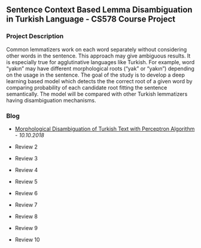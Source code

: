 ## Sentence Context Based Lemma Disambiguation in Turkish Language - CS578 Course Project

### Project Description

  Common lemmatizers work on each word separately without considering other words in the sentence. This approach may give ambiguous results. It is especially true for agglutinative languages like Turkish. For example, word “yakın” may have different morphological roots (“yak” or “yakın”) depending on the usage in the sentence. The goal of the study is to develop a deep learning based model which detects the the correct root of a given word by comparing probability of each candidate root fitting the sentence semantically. The model will be compared with other Turkish lemmatizers having disambiguation mechanisms.

### Blog

 - [Morphological Disambiguation of Turkish Text with Perceptron Algorithm](review1.html) - *10.10.2018*

 - Review 2
 
 - Review 3
 
 - Review 4
 
 - Review 5
 
 - Review 6
 
 - Review 7
 
 - Review 8
 
 - Review 9
 
 - Review 10
 
